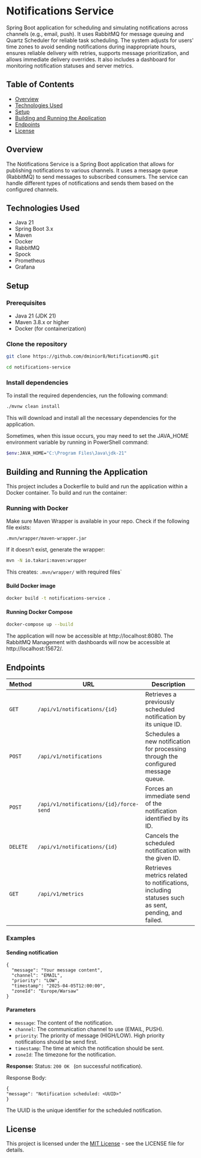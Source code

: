 # Notifications Service

Spring Boot application for scheduling and simulating notifications across channels (e.g., email, push). It uses RabbitMQ for message queuing and Quartz Scheduler for reliable task scheduling. The system adjusts for users' time zones to avoid sending notifications during inappropriate hours, ensures reliable delivery with retries, supports message prioritization, and allows immediate delivery overrides. It also includes a dashboard for monitoring notification statuses and server metrics.

## Table of Contents
- [Overview](#overview)
- [Technologies Used](#technologies-used)
- [Setup](#setup)
- [Building and Running the Application](#building-and-running-the-application)
- [Endpoints](#endpoints)
- [License](#license)

## Overview
The Notifications Service is a Spring Boot application that allows for publishing notifications to various channels. It uses a message queue (RabbitMQ) to send messages to subscribed consumers. The service can handle different types of notifications and sends them based on the configured channels.

## Technologies Used
- Java 21
- Spring Boot 3.x
- Maven
- Docker
- RabbitMQ
- Spock
- Prometheus
- Grafana

## Setup

### Prerequisites
- Java 21 (JDK 21)
- Maven 3.8.x or higher
- Docker (for containerization)

### Clone the repository
```bash
git clone https://github.com/dminior8/NotificationsMQ.git
```
```bash
cd notifications-service
```

### Install dependencies
To install the required dependencies, run the following command:

```bash
./mvnw clean install
```
This will download and install all the necessary dependencies for the application.

Sometimes, when this issue occurs, you may need to set the JAVA_HOME environment variable by running in PowerShell command:

```bash
$env:JAVA_HOME="C:\Program Files\Java\jdk-21"
```

## Building and Running the Application
This project includes a Dockerfile to build and run the application within a Docker container. To build and run the container:

### Running with Docker

Make sure Maven Wrapper is available in your repo. Check if the following file exists:
````
.mvn/wrapper/maven-wrapper.jar
````

If it doesn’t exist, generate the wrapper:
```bash
mvn -N io.takari:maven:wrapper
```

This creates:
`.mvn/wrapper/` with required files`


#### Build Docker image
```bash
docker build -t notifications-service .
```

#### Running Docker Compose
```bash
docker-compose up --build
```
The application will now be accessible at http://localhost:8080.
The RabbitMQ Management with dashboards will now be accessible at http://localhost:15672/.


## Endpoints

| Method   | URL                          | Description                                                                       |
| -------- |------------------------------|-----------------------------------------------------------------------------------|
| `GET`    | `/api/v1/notifications/{id}` | Retrieves a previously scheduled notification by its unique ID.                   |
| `POST`   | `/api/v1/notifications`      | Schedules a new notification for processing through the configured message queue. |
| `POST`   | `/api/v1/notifications/{id}/force-send`     | Forces an immediate send of the notification identified by its ID. |
| `DELETE`   | `/api/v1/notifications/{id}`      | Cancels the scheduled notification with the given ID.                      |
| `GET`   | `/api/v1/metrics` | Retrieves metrics related to notifications, including statuses such as sent, pending, and failed. |


### Examples

#### Sending notification

```
{
  "message": "Your message content",
  "channel": "EMAIL",
  "priority": "LOW",
  "timestamp": "2025-04-05T12:00:00",
  "zoneId": "Europe/Warsaw"
}
```
#### Parameters
- ```message```: The content of the notification.
- ```channel```: The communication channel to use (EMAIL, PUSH).
- ```priority```: The priority of message (HIGH/LOW). High priority notifications should be send first.
- ```timestamp```: The time at which the notification should be sent.
- ```zoneId```: The timezone for the notification.

**Response:**
Status: ```200 OK ``` (on successful notification).

Response Body:
```
{
"message": "Notification scheduled: <UUID>"
}
```
The UUID is the unique identifier for the scheduled notification.

## License
This project is licensed under the [MIT License](https://github.com/dminior8/notifications-service/blob/main/LICENSE) - see the LICENSE file for details.
